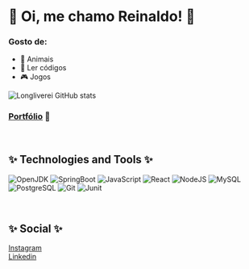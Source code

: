 # 👾 Oi, me chamo Reinaldo! 👾

### Gosto de:
- 🐤 Animais
- 👻 Ler códigos
- 🎮 Jogos

![Longliverei GitHub stats](https://github-readme-stats.vercel.app/api?username=longliverei&theme=cobalt)
### [Portfólio](https://longliverei.github.io) 👹

<br>

## ✨ Technologies and Tools ✨
![OpenJDK](https://img.shields.io/badge/OpenJDK-ED8B00?style=for-the-badge&logo=openjdk&logoColor=white) ![SpringBoot](https://img.shields.io/badge/Spring_Boot-F2F4F9?style=for-the-badge&logo=spring-boot) ![JavaScript](https://img.shields.io/badge/javascript-%23323330.svg?style=for-the-badge&logo=javascript&logoColor=%23F7DF1E) ![React](https://img.shields.io/badge/react-%2320232a.svg?style=for-the-badge&logo=react&logoColor=%2361DAFB) 	![NodeJS](https://img.shields.io/badge/node.js-6DA55F?style=for-the-badge&logo=node.js&logoColor=white)
![MySQL](https://img.shields.io/badge/mysql-%2300f.svg?style=for-the-badge&logo=mysql&logoColor=white) ![PostgreSQL](https://img.shields.io/badge/PostgreSQL-316192?style=for-the-badge&logo=postgresql&logoColor=white)	![Git](https://img.shields.io/badge/git-%23F05033.svg?style=for-the-badge&logo=git&logoColor=white) ![Junit](https://img.shields.io/badge/Junit5-25A162?style=for-the-badge&logo=junit5&logoColor=white)

<br>

## ✨ Social ✨
[Instagram](https://www.instagram.com/longlivereina/)
<br>
[Linkedin](https://www.linkedin.com/in/reinaldoybk)
